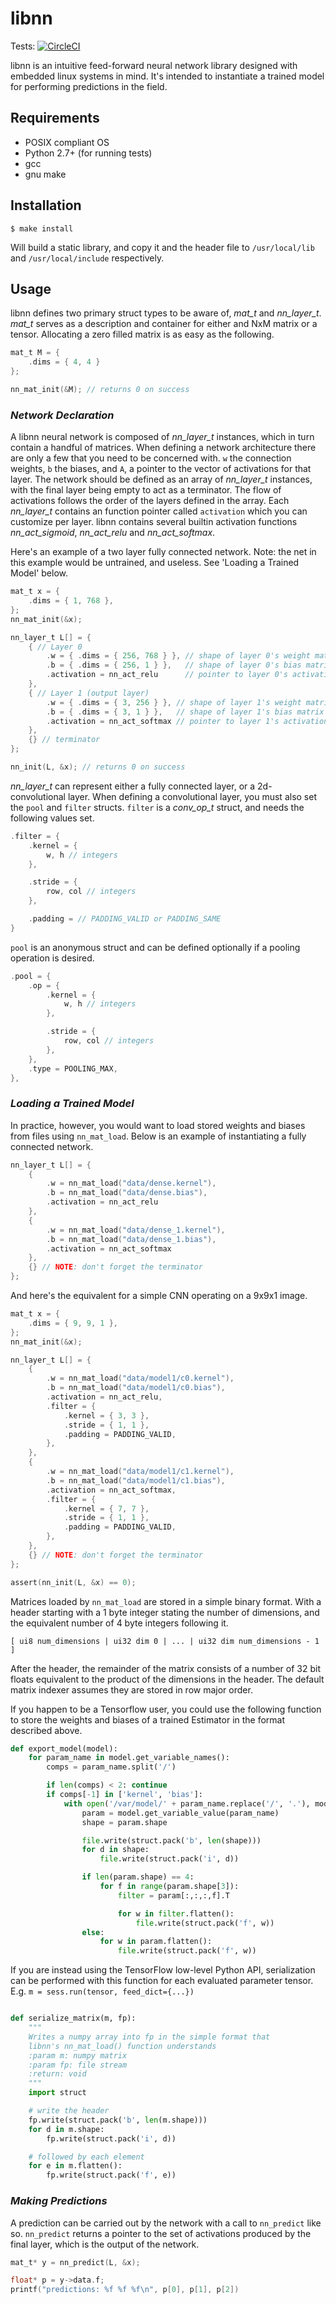 # libnn

Tests: [![CircleCI](https://circleci.com/gh/mrpossoms/libnn.svg?style=svg)](https://circleci.com/gh/mrpossoms/libnn)

libnn is an intuitive feed-forward neural network library designed with embedded linux systems in mind. It's intended to instantiate a trained model for performing predictions in the field.

## Requirements
* POSIX compliant OS
* Python 2.7+ (for running tests)
* gcc
* gnu make

## Installation

```
$ make install
```
Will build a static library, and copy it and the header file to `/usr/local/lib` and `/usr/local/include` respectively.

## Usage

libnn defines two primary struct types to be aware of, _mat_t_ and _nn_layer_t_. _mat_t_ serves as a description and container for either and NxM matrix or a tensor. Allocating a zero filled matrix is as easy as the following.

```C
mat_t M = {
	.dims = { 4, 4 }
};

nn_mat_init(&M); // returns 0 on success
```

### _Network Declaration_

A libnn neural network is composed of _nn_layer_t_ instances, which in turn contain a handful of matrices. When defining a network architecture there are only a few that you need to be concerned with. `w` the connection weights, `b` the biases, and `A`, a pointer to the vector of activations for that layer. The network should be defined as an array of _nn_layer_t_ instances, with the final layer being empty to act as a terminator. The flow of activations follows the order of the layers defined in the array. Each _nn_layer_t_ contains an function pointer called `activation` which you can customize per layer. libnn contains several builtin activation functions _nn_act_sigmoid_, _nn_act_relu_ and _nn_act_softmax_. 

Here's an example of a two layer fully connected network. Note: the net in this example would be untrained, and useless. See 'Loading a Trained Model' below.

```C
mat_t x = {
	.dims = { 1, 768 },
};
nn_mat_init(&x);

nn_layer_t L[] = {
	{ // Layer 0
		.w = { .dims = { 256, 768 } }, // shape of layer 0's weight matrix
		.b = { .dims = { 256, 1 } },   // shape of layer 0's bias matrix
		.activation = nn_act_relu      // pointer to layer 0's activation function
	},
	{ // Layer 1 (output layer)
		.w = { .dims = { 3, 256 } }, // shape of layer 1's weight matrix
		.b = { .dims = { 3, 1 } },   // shape of layer 1's bias matrix
		.activation = nn_act_softmax // pointer to layer 1's activation function
	},
	{} // terminator
};

nn_init(L, &x); // returns 0 on success
```

_nn_layer_t_ can represent either a fully connected layer, or a 2d-convolutional layer. When defining a convolutional layer, you must also set the `pool` and `filter` structs. `filter` is a _conv_op_t_ struct, and needs the following values set.
```C
.filter = {
	.kernel = {
		w, h // integers
	},

	.stride = {
		row, col // integers
	},

	.padding = // PADDING_VALID or PADDING_SAME
}
```

`pool` is an anonymous struct and can be defined optionally if a pooling operation is desired.

```C
.pool = {
	.op = {
		.kernel = {
			w, h // integers
		},

		.stride = {
			row, col // integers
		},
	},
	.type = POOLING_MAX,
},
```


### _Loading a Trained Model_

In practice, however, you would want to load stored weights and biases from files using `nn_mat_load`. Below is an example of instantiating a fully connected network.

```c
nn_layer_t L[] = {
	{
		.w = nn_mat_load("data/dense.kernel"),
		.b = nn_mat_load("data/dense.bias"),
		.activation = nn_act_relu
	},
	{
		.w = nn_mat_load("data/dense_1.kernel"),
		.b = nn_mat_load("data/dense_1.bias"),
		.activation = nn_act_softmax
	},
	{} // NOTE: don't forget the terminator
};
```

And here's the equivalent for a simple CNN operating on a 9x9x1 image.

```c
mat_t x = {
	.dims = { 9, 9, 1 },
};
nn_mat_init(&x);

nn_layer_t L[] = {
	{
		.w = nn_mat_load("data/model1/c0.kernel"),
		.b = nn_mat_load("data/model1/c0.bias"),
		.activation = nn_act_relu,
		.filter = {
			.kernel = { 3, 3 },
			.stride = { 1, 1 },
			.padding = PADDING_VALID,
		},
	},
	{
		.w = nn_mat_load("data/model1/c1.kernel"),
		.b = nn_mat_load("data/model1/c1.bias"),
		.activation = nn_act_softmax,
		.filter = {
			.kernel = { 7, 7 },
			.stride = { 1, 1 },
			.padding = PADDING_VALID,
		},
	},
	{} // NOTE: don't forget the terminator
};

assert(nn_init(L, &x) == 0);
```


Matrices loaded by `nn_mat_load` are stored in a simple binary format. With a header starting with a 1 byte integer stating the number of dimensions, and the equivalent number of 4 byte integers following it.

```
[ ui8 num_dimensions | ui32 dim 0 | ... | ui32 dim num_dimensions - 1 ]

```
After the header, the remainder of the matrix consists of a number of 32 bit floats equivalent to the product of the dimensions in the header. The default matrix indexer assumes they are stored in row major order.

If you happen to be a Tensorflow user, you could use the following function to store the weights and biases of a trained Estimator in the format described above.

```Python
def export_model(model):
    for param_name in model.get_variable_names():
        comps = param_name.split('/')

        if len(comps) < 2: continue
        if comps[-1] in ['kernel', 'bias']:
            with open('/var/model/' + param_name.replace('/', '.'), mode='wb') as file:
                param = model.get_variable_value(param_name)
                shape = param.shape

                file.write(struct.pack('b', len(shape)))
                for d in shape:
                    file.write(struct.pack('i', d))

                if len(param.shape) == 4:
                    for f in range(param.shape[3]):
                        filter = param[:,:,:,f].T

                        for w in filter.flatten():
                            file.write(struct.pack('f', w))
                else:
                    for w in param.flatten():
                        file.write(struct.pack('f', w))
```
If you are instead using the TensorFlow low-level Python API, serialization can be performed with this function for each evaluated parameter tensor. E.g. `m = sess.run(tensor, feed_dict={...})`

```Python

def serialize_matrix(m, fp):
    """
    Writes a numpy array into fp in the simple format that
    libnn's nn_mat_load() function understands
    :param m: numpy matrix
    :param fp: file stream
    :return: void
    """
    import struct

    # write the header
    fp.write(struct.pack('b', len(m.shape)))
    for d in m.shape:
        fp.write(struct.pack('i', d))

    # followed by each element
    for e in m.flatten():
        fp.write(struct.pack('f', e))
```

### _Making Predictions_

A prediction can be carried out by the network with a call to `nn_predict` like so. `nn_predict` returns a pointer to the set of activations produced by the final layer, which is the output of the network.

```C
mat_t* y = nn_predict(L, &x);

float* p = y->data.f;
printf("predictions: %f %f %f\n", p[0], p[1], p[2])
```
